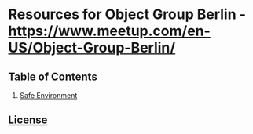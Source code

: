 # Resources for Object Group Berlin - https://www.meetup.com/en-US/Object-Group-Berlin/

## Table of Contents

1. [Safe Environment](safe-environment.md)

## [License](LICENSE)
